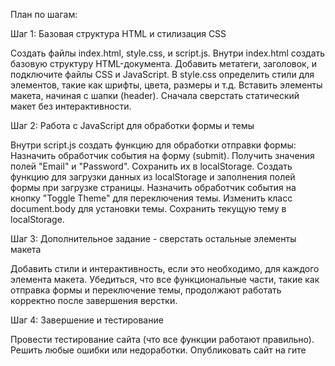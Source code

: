 План по шагам:

Шаг 1: Базовая структура HTML и стилизация CSS

Создать файлы index.html, style.css, и script.js.
Внутри index.html создать базовую структуру HTML-документа.
Добавить метатеги, заголовок, и подключите файлы CSS и JavaScript.
В style.css определить стили для элементов, такие как шрифты, цвета, размеры и т.д.
Вставить элементы макета, начиная с шапки (header). Сначала сверстать статический макет без интерактивности.

Шаг 2: Работа с JavaScript для обработки формы и темы

Внутри script.js создать функцию для обработки отправки формы:
Назначить обработчик события на форму (submit).
Получить значения полей "Email" и "Password".
Сохранить их в localStorage.
Создать функцию для загрузки данных из localStorage и заполнения полей формы при загрузке страницы.
Назначить обработчик события на кнопку "Toggle Theme" для переключения темы.
Изменить класс document.body для установки темы.
Сохранить текущую тему в localStorage.

Шаг 3: Дополнительное задание - сверстать остальные элементы макета

Добавить стили и интерактивность, если это необходимо, для каждого элемента макета.
Убедиться, что все функциональные части, такие как отправка формы и переключение темы, продолжают работать корректно после завершения верстки.

Шаг 4: Завершение и тестирование

Провести тестирование сайта (что все функции работают правильно).
Решить любые ошибки или недоработки.
Опубликовать сайт на гите
